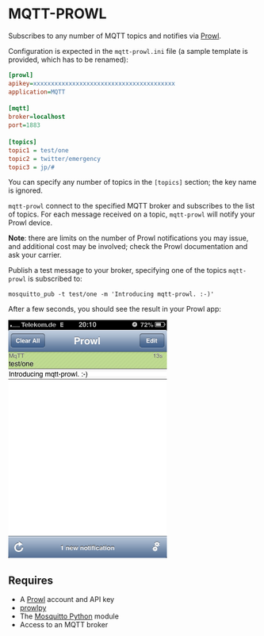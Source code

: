 
# MQTT-PROWL

Subscribes to any number of MQTT topics and notifies via [Prowl](http://www.prowlapp.com/).

Configuration is expected in the `mqtt-prowl.ini` file (a sample template is
provided, which has to be renamed):

```ini
[prowl]
apikey=xxxxxxxxxxxxxxxxxxxxxxxxxxxxxxxxxxxxxxxx
application=MQTT

[mqtt]
broker=localhost
port=1883

[topics]
topic1 = test/one
topic2 = twitter/emergency
topic3 = jp/#
```

You can specify any number of topics in the `[topics]` section; the key name
is ignored.

`mqtt-prowl` connect to the specified MQTT broker and subscribes to the list
of topics. For each message received on a topic, `mqtt-prowl` will notify
your Prowl device.

**Note**: there are limits on the number of Prowl notifications you may issue,
and additional cost may be involved; check the Prowl documentation and ask your
carrier.

Publish a test message to your broker, specifying one of the topics `mqtt-prowl` is
subscribed to:

```
mosquitto_pub -t test/one -m 'Introducing mqtt-prowl. :-)'
```

After a few seconds, you should see the result in your Prowl app:

![Prowl](prowl.png)

## Requires

* A [Prowl](http://www.prowlapp.com/) account and API key
* [prowlpy](https://github.com/jacobb/prowlpy)
* The [Mosquitto Python](http://mosquitto.org/documentation/python/) module
* Access to an MQTT broker

